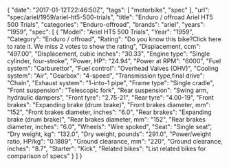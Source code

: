 {
    "date": "2017-01-12T22:46:50Z",
    "tags": [
        "motorbike",
        "spec"
    ],
    "url": "spec\/ariel\/1959\/ariel-ht5-500-trials",
    "title": "Enduro \/ offroad Ariel HT5 500 Trials",
    "categories": "Enduro-offroad",
    "brands": "ariel",
    "years": "1959",
    "spec": [
        {
            "Model": "Ariel HT5 500 Trials",
            "Year": "1959",
            "Category": "Enduro \/ offroad",
            "Rating": "Do you know this bike?Click here to rate it. We miss 2 votes to show the rating",
            "Displacement, ccm": "497.00",
            "Displacement, cubic inches": "30.33",
            "Engine type": "Single cylinder, four-stroke",
            "Power, HP": "24.94",
            "Power at RPM": "6000",
            "Fuel system": "Carburettor",
            "Fuel control": "Overhead Valves (OHV)",
            "Cooling system": "Air",
            "Gearbox": "4-speed",
            "Transmission type,final drive": "Chain",
            "Exhaust system": "1-into-1 pipe",
            "Frame type": "Single cradle",
            "Front suspension": "Telescopic fork",
            "Rear suspension": "Swing arm, hydraulic dampers",
            "Front tyre": "2.75-21",
            "Rear tyre": "4.00-19",
            "Front brakes": "Expanding brake (drum brake)",
            "Front brakes diameter, mm": "152",
            "Front brakes diameter, inches": "6.0",
            "Rear brakes": "Expanding brake (drum brake)",
            "Rear brakes diameter, mm": "152",
            "Rear brakes diameter, inches": "6.0",
            "Wheels": "Wire spoked",
            "Seat": "Single seat",
            "Dry weight, kg": "132.0",
            "Dry weight, pounds": "291.0",
            "Power\/weight ratio, HP\/kg": "0.1889",
            "Ground clearance, mm": "220",
            "Ground clearance, inches": "8.7",
            "Starter": "Kick",
            "Related bikes": "List related bikes for comparison of specs"
        }
    ]
}